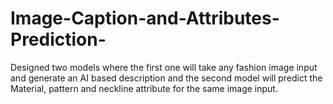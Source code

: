 # Image-Caption-and-Attributes-Prediction-
Designed two models where the first one will take any fashion image input and generate an AI based description and the second model will predict the Material, pattern and neckline attribute for the same image input. 
